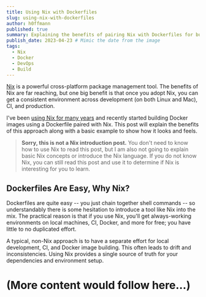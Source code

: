 ```yaml
---
title: Using Nix with Dockerfiles
slug: using-nix-with-dockerfiles
author: h0ffmann
published: true
summary: Explaining the benefits of pairing Nix with Dockerfiles for building container images, with a basic example.
publish_date: 2023-04-23 # Mimic the date from the image
tags:
  - Nix
  - Docker
  - DevOps
  - Build
---
```


[Nix](https://nixos.org/) is a powerful cross-platform package management tool. The benefits of Nix are far reaching, but one big benefit is that once you adopt Nix, you can get a consistent environment across development (on both Linux and Mac), CI, and production.

I've been [using Nix for many years](/) and recently started building Docker images using a Dockerfile paired with Nix. This post will explain the benefits of this approach along with a basic example to show how it looks and feels.

> **Sorry, this is not a Nix introduction post.** You don't need to know how to use Nix to read this post, but I am also not going to explain basic Nix concepts or introduce the Nix language. If you do not know Nix, you can still read this post and use it to determine if Nix is interesting for you to learn.

## Dockerfiles Are Easy, Why Nix?

Dockerfiles are quite easy -- you just chain together shell commands -- so understandably there is some hesitation to introduce a tool like Nix into the mix. The practical reason is that if you use Nix, you'll get always-working environments on local machines, CI, Docker, and more for free; you have little to no duplicated effort.

A typical, non-Nix approach is to have a separate effort for local development, CI, and Docker image building. This often leads to drift and inconsistencies. Using Nix provides a single source of truth for your dependencies and environment setup.

# (More content would follow here...)

